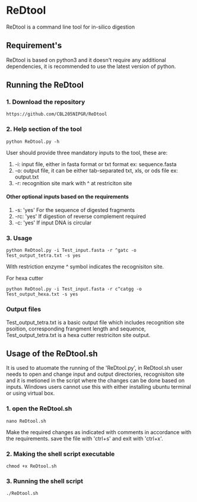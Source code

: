 # ReDtool
ReDtool is a command line tool for in-silico digestion

## Requirement's
ReDtool is based on python3 and it doesn't require any additional dependencies, it is recommended to use the latest version of python.

## Running the ReDtool 
### 1. Download the repository
```
https://github.com/CBL205NIPGR/ReDtool
```
###  2. Help section of the tool
```
python ReDtool.py -h
```
User should provide three mandatory inputs to the tool, these are:
1. -i: input file, either in fasta format or txt format ex: sequence.fasta
2. -o: output file, it can be either tab-separated txt, xls, or ods file ex: output.txt
3. -r: recognition site mark with ^ at restriciton site

#### Other optional inputs based on the requirements 
1. -s: 'yes' For the sequence of digested fragments
2. -rc: 'yes' If digestion of reverse complement required
3. -c: 'yes' If input DNA is circular

### 3. Usage
```
python ReDtool.py -i Test_input.fasta -r ^gatc -o Test_output_tetra.txt -s yes
```
With restriction enzyme ^ symbol indicates the recognisiton site.

For hexa cutter
```
python ReDtool.py -i Test_input.fasta -r c^catgg -o Test_output_hexa.txt -s yes 
```
### Output files
Test_output_tetra.txt is a basic output file which includes recognition site psoition, corresponding frangment length and sequence, Test_output_tetra.txt is a hexa cutter restriciton site output. 

## Usage of the ReDtool.sh
It is used to atuomate the running of the 'ReDtool.py', in ReDtool.sh user needs to open and change input and output directories, recognisiton site and it is metioned in the script where the changes can be done based on inputs. Windows users cannot use this with either installing ubuntu terminal or using virtual box.
### 1. open the ReDtool.sh
```
nano ReDtool.sh
```
Make the required changes as indicated with comments in accordance with the requirements. save the file with 'ctrl+s' and exit with 'ctrl+x'.
### 2. Making the shell script executable
```
chmod +x ReDtool.sh
```
### 3. Running the shell script
```
./ReDtool.sh
```
